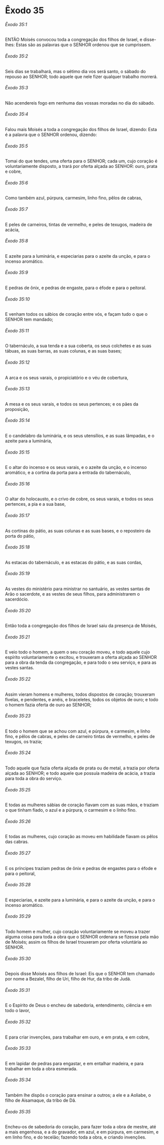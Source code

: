 # Êxodo 35

###### Êxodo 35:1

ENTÃO Moisés convocou toda a congregação dos filhos de Israel, e disse-lhes: Estas são as palavras que o SENHOR ordenou que se cumprissem.

###### Êxodo 35:2

Seis dias se trabalhará, mas o sétimo dia vos será santo, o sábado do repouso ao SENHOR; todo aquele que nele fizer qualquer trabalho morrerá.

###### Êxodo 35:3

Não acendereis fogo em nenhuma das vossas moradas no dia do sábado.

###### Êxodo 35:4

Falou mais Moisés a toda a congregação dos filhos de Israel, dizendo: Esta é a palavra que o SENHOR ordenou, dizendo:

###### Êxodo 35:5

Tomai do que tendes, uma oferta para o SENHOR; cada um, cujo coração é voluntariamente disposto, a trará por oferta alçada ao SENHOR: ouro, prata e cobre,

###### Êxodo 35:6

Como também azul, púrpura, carmesim, linho fino, pêlos de cabras,

###### Êxodo 35:7

E peles de carneiros, tintas de vermelho, e peles de texugos, madeira de acácia,

###### Êxodo 35:8

E azeite para a luminária, e especiarias para o azeite da unção, e para o incenso aromático.

###### Êxodo 35:9

E pedras de ônix, e pedras de engaste, para o éfode e para o peitoral.

###### Êxodo 35:10

E venham todos os sábios de coração entre vós, e façam tudo o que o SENHOR tem mandado;

###### Êxodo 35:11

O tabernáculo, a sua tenda e a sua coberta, os seus colchetes e as suas tábuas, as suas barras, as suas colunas, e as suas bases;

###### Êxodo 35:12

A arca e os seus varais, o propiciatório e o véu de cobertura,

###### Êxodo 35:13

A mesa e os seus varais, e todos os seus pertences; e os pães da proposição,

###### Êxodo 35:14

E o candelabro da luminária, e os seus utensílios, e as suas lâmpadas, e o azeite para a luminária,

###### Êxodo 35:15

E o altar do incenso e os seus varais, e o azeite da unção, e o incenso aromático, e a cortina da porta para a entrada do tabernáculo,

###### Êxodo 35:16

O altar do holocausto, e o crivo de cobre, os seus varais, e todos os seus pertences, a pia e a sua base,

###### Êxodo 35:17

As cortinas do pátio, as suas colunas e as suas bases, e o reposteiro da porta do pátio,

###### Êxodo 35:18

As estacas do tabernáculo, e as estacas do pátio, e as suas cordas,

###### Êxodo 35:19

As vestes do ministério para ministrar no santuário, as vestes santas de Arão o sacerdote, e as vestes de seus filhos, para administrarem o sacerdócio.

###### Êxodo 35:20

Então toda a congregação dos filhos de Israel saiu da presença de Moisés,

###### Êxodo 35:21

E veio todo o homem, a quem o seu coração moveu, e todo aquele cujo espírito voluntariamente o excitou, e trouxeram a oferta alçada ao SENHOR para a obra da tenda da congregação, e para todo o seu serviço, e para as vestes santas.

###### Êxodo 35:22

Assim vieram homens e mulheres, todos dispostos de coração; trouxeram fivelas, e pendentes, e anéis, e braceletes, todos os objetos de ouro; e todo o homem fazia oferta de ouro ao SENHOR;

###### Êxodo 35:23

E todo o homem que se achou com azul, e púrpura, e carmesim, e linho fino, e pêlos de cabras, e peles de carneiro tintas de vermelho, e peles de texugos, os trazia;

###### Êxodo 35:24

Todo aquele que fazia oferta alçada de prata ou de metal, a trazia por oferta alçada ao SENHOR; e todo aquele que possuía madeira de acácia, a trazia para toda a obra do serviço.

###### Êxodo 35:25

E todas as mulheres sábias de coração fiavam com as suas mãos, e traziam o que tinham fiado, o azul e a púrpura, o carmesim e o linho fino.

###### Êxodo 35:26

E todas as mulheres, cujo coração as moveu em habilidade fiavam os pêlos das cabras.

###### Êxodo 35:27

E os príncipes traziam pedras de ônix e pedras de engastes para o éfode e para o peitoral,

###### Êxodo 35:28

E especiarias, e azeite para a luminária, e para o azeite da unção, e para o incenso aromático.

###### Êxodo 35:29

Todo homem e mulher, cujo coração voluntariamente se moveu a trazer alguma coisa para toda a obra que o SENHOR ordenara se fizesse pela mão de Moisés; assim os filhos de Israel trouxeram por oferta voluntária ao SENHOR.

###### Êxodo 35:30

Depois disse Moisés aos filhos de Israel: Eis que o SENHOR tem chamado por nome a Bezalel, filho de Uri, filho de Hur, da tribo de Judá.

###### Êxodo 35:31

E o Espírito de Deus o encheu de sabedoria, entendimento, ciência e em todo o lavor,

###### Êxodo 35:32

E para criar invenções, para trabalhar em ouro, e em prata, e em cobre,

###### Êxodo 35:33

E em lapidar de pedras para engastar, e em entalhar madeira, e para trabalhar em toda a obra esmerada.

###### Êxodo 35:34

Também lhe dispôs o coração para ensinar a outros; a ele e a Aoliabe, o filho de Aisamaque, da tribo de Dã.

###### Êxodo 35:35

Encheu-os de sabedoria do coração, para fazer toda a obra de mestre, até a mais engenhosa, e a do gravador, em azul, e em púrpura, em carmesim, e em linho fino, e do tecelão; fazendo toda a obra, e criando invenções.

